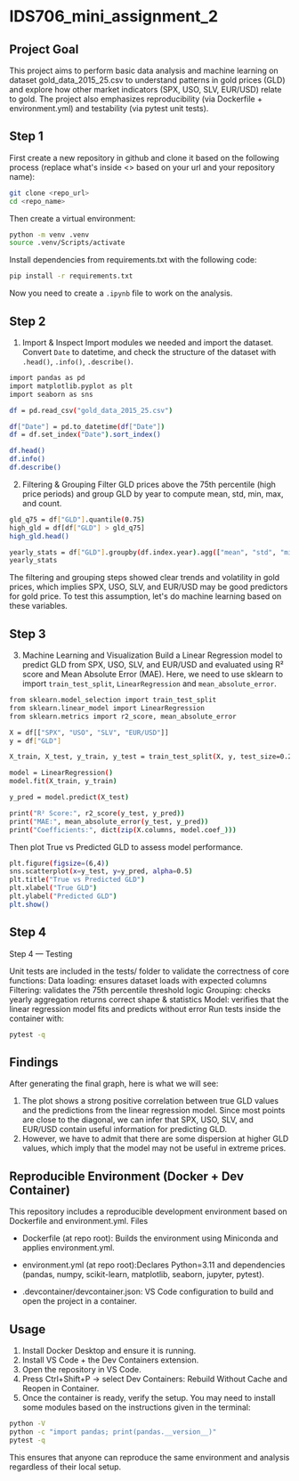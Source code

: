 # IDS706_mini_assignment_2
## Project Goal
This project aims to perform basic data analysis and machine learning on dataset gold_data_2015_25.csv to understand patterns in gold prices (GLD) and explore how other market indicators (SPX, USO, SLV, EUR/USD) relate to gold. The project also emphasizes reproducibility (via Dockerfile + environment.yml) and testability (via pytest unit tests).

## Step 1
First create a new repository in github and clone it based on the following process (replace what's inside <> based on your url and your repository name):
```bash
git clone <repo_url>
cd <repo_name>
```
Then create a virtual environment:
```bash
python -m venv .venv
source .venv/Scripts/activate 
```
Install dependencies from requirements.txt with the following code:
```bash
pip install -r requirements.txt
```
Now you need to create a `.ipynb` file to work on the analysis.

## Step 2
1. Import & Inspect
Import modules we needed and import the dataset. Convert `Date` to datetime, and check the structure of the dataset with `.head()`, `.info()`, `.describe()`.
```bash
import pandas as pd
import matplotlib.pyplot as plt
import seaborn as sns

df = pd.read_csv("gold_data_2015_25.csv")

df["Date"] = pd.to_datetime(df["Date"])
df = df.set_index("Date").sort_index()

df.head()
df.info()
df.describe()
```

2. Filtering & Grouping
Filter GLD prices above the 75th percentile (high price periods) and group GLD by year to compute mean, std, min, max, and count.
```bash
gld_q75 = df["GLD"].quantile(0.75)
high_gld = df[df["GLD"] > gld_q75]
high_gld.head()

yearly_stats = df["GLD"].groupby(df.index.year).agg(["mean", "std", "min", "max", "count"])
yearly_stats
```
The filtering and grouping steps showed clear trends and volatility in gold prices, which implies SPX, USO, SLV, and EUR/USD may be good predictors for gold price. To test this assumption, let's do machine learning based on these variables.

## Step 3
3. Machine Learning and Visualization
Build a Linear Regression model to predict GLD from SPX, USO, SLV, and EUR/USD and evaluated using R² score and Mean Absolute Error (MAE). Here, we need to use sklearn to import `train_test_split`, `LinearRegression` and `mean_absolute_error`.
```bash
from sklearn.model_selection import train_test_split
from sklearn.linear_model import LinearRegression
from sklearn.metrics import r2_score, mean_absolute_error

X = df[["SPX", "USO", "SLV", "EUR/USD"]]
y = df["GLD"]

X_train, X_test, y_train, y_test = train_test_split(X, y, test_size=0.2, random_state=42)

model = LinearRegression()
model.fit(X_train, y_train)

y_pred = model.predict(X_test)

print("R² Score:", r2_score(y_test, y_pred))
print("MAE:", mean_absolute_error(y_test, y_pred))
print("Coefficients:", dict(zip(X.columns, model.coef_)))
```

Then plot True vs Predicted GLD to assess model performance.
```bash
plt.figure(figsize=(6,4))
sns.scatterplot(x=y_test, y=y_pred, alpha=0.5)
plt.title("True vs Predicted GLD")
plt.xlabel("True GLD")
plt.ylabel("Predicted GLD")
plt.show()
```

## Step 4
Step 4 — Testing

Unit tests are included in the tests/ folder to validate the correctness of core functions:
Data loading: ensures dataset loads with expected columns
Filtering: validates the 75th percentile threshold logic
Grouping: checks yearly aggregation returns correct shape & statistics
Model: verifies that the linear regression model fits and predicts without error
Run tests inside the container with:
```bash
pytest -q
```

## Findings
After generating the final graph, here is what we will see:
1. The plot shows a strong positive correlation between true GLD values and the predictions from the linear regression model. Since most points are close to the diagonal, we can infer that SPX, USO, SLV, and EUR/USD contain useful information for predicting GLD.
2. However, we have to admit that there are some dispersion at higher GLD values, which imply that the model may not be useful in extreme prices.

## Reproducible Environment (Docker + Dev Container)

This repository includes a reproducible development environment based on Dockerfile and environment.yml.
Files

- Dockerfile (at repo root): Builds the environment using Miniconda and applies environment.yml.

- environment.yml (at repo root):Declares Python=3.11 and dependencies (pandas, numpy, scikit-learn, matplotlib, seaborn, jupyter, pytest).

- .devcontainer/devcontainer.json: VS Code configuration to build and open the project in a container.

## Usage
1. Install Docker Desktop and ensure it is running.
2. Install VS Code + the Dev Containers extension.
3. Open the repository in VS Code.
4. Press Ctrl+Shift+P → select Dev Containers: Rebuild Without Cache and Reopen in Container.
5. Once the container is ready, verify the setup. You may need to install some modules based on the instructions given in the terminal:
```bash
python -V
python -c "import pandas; print(pandas.__version__)"
pytest -q
```
This ensures that anyone can reproduce the same environment and analysis regardless of their local setup.



